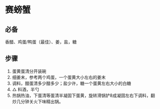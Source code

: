 # 赛螃蟹

## 必备
香醋、鸡蛋/鸭蛋（最佳）、姜，盐，糖

## 步骤
1. 蛋黄蛋清分开装碗
2. 细姜末，参考两个鸡蛋，一个蛋黄大小左右的姜末
3. 调料，醋蛋清多少醋多少；盐少许，糖一个蛋黄左右大小的白糖
4. △ 料酒，半勺
5. 热锅热油，下蛋清等蛋清半凝固下蛋黄，旋转滑锅铲8成凝固左右下调料，翻炒几分钟关火下味精出锅。

